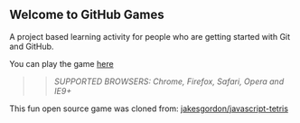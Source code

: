 ## Welcome to GitHub Games

A project based learning activity for people who are getting started with Git and GitHub.

You can play the game [here](https://MitchellZ15.github.io/github-games/)

>> _*SUPPORTED BROWSERS*: Chrome, Firefox, Safari, Opera and IE9+_

This fun open source game was cloned from: [jakesgordon/javascript-tetris](https://github.com/jakesgordon/javascript-tetris)
